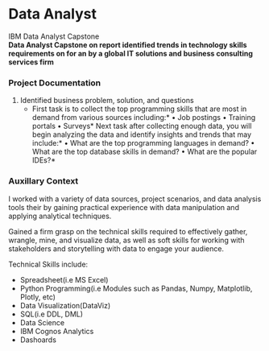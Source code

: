 # Data Analyst
IBM Data Analyst Capstone
<br>
**Data Analyst Capstone on report identified trends in technology skills requirements on for an by a global IT solutions and business consulting services firm** <br>
### Project Documentation
1. Identified business problem, solution, and questions
      - First task is to collect the top programming skills that are most in demand from various sources including:*
•	Job postings
•	Training portals
•	Surveys*
Next task after collecting enough data, you will begin analyzing the data and identify insights and trends that may include:*
•	What are the top programming languages in demand?
•	What are the top database skills in demand?
•	What are the popular IDEs?*

### Auxillary Context
I worked with a variety of data sources, project scenarios, and data analysis tools their by gaining practical experience with data manipulation and applying analytical techniques.

Gained a firm grasp on the technical skills required to effectively gather, wrangle, mine, and visualize data, as well as soft skills for working with stakeholders and storytelling with data to engage your audience.

Technical Skills include:
- Spreadsheet(i.e MS Excel)
- Python Programming(i.e Modules such as Pandas, Numpy, Matplotlib, Plotly, etc)
- Data Visualization(DataViz)
- SQL(i.e DDL, DML)
- Data Science
- IBM Cognos Analytics
- Dashoards
